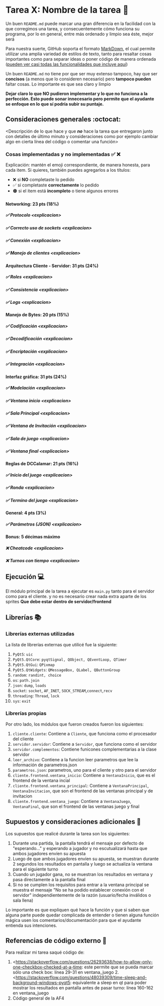 # Tarea X: Nombre de la tarea :school_satchel:


Un buen ```README.md``` puede marcar una gran diferencia en la facilidad con la que corregimos una tarea, y consecuentemente cómo funciona su programa, por lo en general, entre más ordenado y limpio sea éste, mejor será 

Para nuestra suerte, GitHub soporta el formato [MarkDown](https://es.wikipedia.org/wiki/Markdown), el cual permite utilizar una amplia variedad de estilos de texto, tanto para resaltar cosas importantes como para separar ideas o poner código de manera ordenada ([pueden ver casi todas las funcionalidades que incluye aquí](https://github.com/adam-p/markdown-here/wiki/Markdown-Cheatsheet))

Un buen ```README.md``` no tiene por que ser muy extenso tampoco, hay que ser **concisos** (a menos que lo consideren necesario) pero **tampoco pueden** faltar cosas. Lo importante es que sea claro y limpio 

**Dejar claro lo que NO pudieron implementar y lo que no funciona a la perfección. Esto puede sonar innecesario pero permite que el ayudante se enfoque en lo que sí podría subir su puntaje.**

## Consideraciones generales :octocat:

<Descripción de lo que hace y que **_no_** hace la tarea que entregaron junto
con detalles de último minuto y consideraciones como por ejemplo cambiar algo
en cierta línea del código o comentar una función>

### Cosas implementadas y no implementadas :white_check_mark: :x:

Explicación: mantén el emoji correspondiente, de manera honesta, para cada item. Si quieres, también puedes agregarlos a los títulos:
- ❌ si **NO** completaste lo pedido
- ✅ si completaste **correctamente** lo pedido
- 🟠 si el item está **incompleto** o tiene algunos errores
#### Networking: 23 pts (18%)
##### ✅ Protocolo <explicacion\>
##### ✅ Correcto uso de sockets <explicacion\>
##### ✅ Conexión <explicacion\>
##### ✅ Manejo de clientes <explicacion\>
#### Arquitectura Cliente - Servidor: 31 pts (24%)
##### ✅ Roles <explicacion\>
##### ✅ Consistencia <explicacion\>
##### ✅ Logs <explicacion\>
#### Manejo de Bytes: 20 pts (15%)
##### ✅ Codificación <explicacion\>
##### ✅ Decodificación <explicacion\>
##### ✅ Encriptación <explicacion\>
##### ✅ Integración <explicacion\>
#### Interfaz gráfica: 31 pts (24%)
##### ✅ Modelación <explicacion\>
##### ✅ Ventana inicio <explicacion\>
##### ✅ Sala Principal <explicacion\>
##### ✅ Ventana de Invitación <explicacion\>
##### ✅ Sala de juego <explicacion\>
##### ✅ Ventana final <explicacion\>
#### Reglas de DCCalamar: 21 pts (16%)
##### ✅ Inicio del juego <explicacion\>
##### ✅ Ronda <explicacion\>
##### ✅ Termino del juego <explicacion\>
#### General: 4 pts (3%)
##### ✅ Parámetros (JSON) <explicacion\>
#### Bonus: 5 décimas máximo
##### ❌ Cheatcode <explicacion\>
##### ❌ Turnos con tiempo <explicacion\>
## Ejecución :computer:
El módulo principal de la tarea a ejecutar es  ```main.py``` tanto para el servidor como para el cliente. y no es necesario crear nada extra aparte de los sprites **Que debe estar dentro de servidor/frontend**


## Librerías :books:
### Librerías externas utilizadas
La lista de librerías externas que utilicé fue la siguiente:

1. ```PyQt5```: ```uic```
2. ```PyQt5.QtCore```: ```pyqtSignal, QObject, QEventLoop, QTimer``` 
3. ```PyQt5.QtGui```: ```QPixmap```
4. ```PyQt5.QtWidgets```: ```QMessageBox, QLabel, QButtonGroup```
5. ```random```: ```randint, choice```
6. ```os```: ```path.join```
7. ```json```: ```dump```, ```loads```
8. ```socket```: ```socket```, ```AF_INET```,  ```SOCK_STREAM```,```connect```,```recv```
9. ```threading```: ```Thread```, ```lock```
10. ```sys```: ```exit```



### Librerías propias
Por otro lado, los módulos que fueron creados fueron los siguientes:

1. ```cliente.cliente```: Contiene a ```Cliente```, que funciona como el procesador del cliente
2. ```servidor.servidor```: Contiene a ```Servidor```, que funciona como el servidor
3. ```servidor.complementos```: Contiene funicones complementarias a la clase servidor
4. ```leer_archivo```: Contiene a la funcion leer parametros que lee la información de parametros.json
5. ```parametros.json```: parametros, uno para el cliente y otro para el servidor
6. ```cliente.frontend.ventana_inicio```: Contiene a ```VentanaInicio```, que es el frontend de la ventana incial
7. ```cliente.frontend.ventana_principal```: Contiene a ```VentanaPrincipal```, ```VentanaInvitacion```, que son el frontend de las ventanas principal y de invitacion
8. ```cliente.frontend.ventana_juego```: Contiene a ```VentanaJuego```, ```VentanaFinal```, que son el frontend de las ventanas juego y final

## Supuestos y consideraciones adicionales :thinking:
Los supuestos que realicé durante la tarea son los siguientes:

1. Durante una partida, la pantalla tendrá el mensaje por defecto de "esperando..." y esperando a jugador y no escutualizará hasta que ambos jugadores envíen su apuesta 
2. Luego de que ambos jugadores envíen su apuesta, se muestran durante 2 segundos los resultados en pantalla y luego se actualiza la ventana para el siguiente turno
3. Cuando un jugador gana, no se muestran los resultados en ventana y pasa directamente a la pantalla final
4. Si no se cumplen los requisitos para entrar a la ventana principal se muestra el mensaje "No se ha podido establecer conexión con el servidor" independientemente de la razón (usuario/fecha inválidos o sala llena)



Lo importante es que expliquen qué hace la función y que si saben que alguna parte puede quedar complicada de entender o tienen alguna función mágica usen los comentarios/documentación para que el ayudante entienda sus intenciones.

## Referencias de código externo :book:

Para realizar mi tarea saqué código de:
1. \<https://stackoverflow.com/questions/26293638/how-to-allow-only-one-checkbox-checked-at-a-time: este permite que se pueda marcar sólo una check box: línea 29-31 en ventana_juego
2.\<https://stackoverflow.com/questions/48039309/time-sleep-and-background-windows-pyqt5: equivalente a sleep en qt para poder mostrar los resultados en pantalla antes de pasar turno: línea 160-162 en ventana_juego
3. Código general de la AF4
